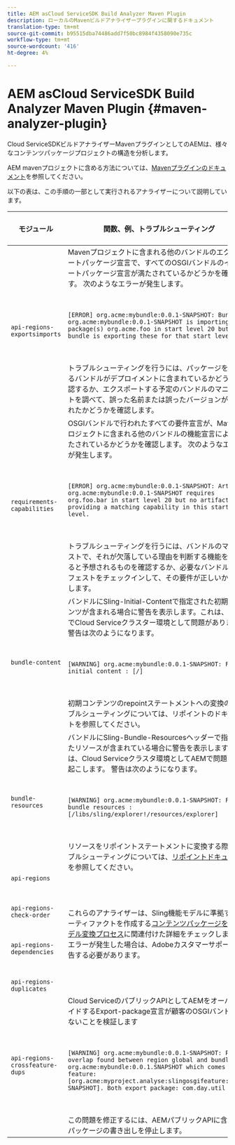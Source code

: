 ```yaml
---
title: AEM asCloud ServiceSDK Build Analyzer Maven Plugin
description: ローカルのMavenビルドアナライザープラグインに関するドキュメント
translation-type: tm+mt
source-git-commit: b95515dba74486add7f50bc8984f4358090e735c
workflow-type: tm+mt
source-wordcount: '416'
ht-degree: 4%

---
```



# AEM asCloud ServiceSDK Build Analyzer Maven Plugin {#maven-analyzer-plugin}

Cloud ServiceSDKビルドアナライザーMavenプラグインとしてのAEMは、様々なコンテンツパッケージプロジェクトの構造を分析します。

AEM mavenプロジェクトに含める方法については、[Mavenプラグインのドキュメント](https://github.com/adobe/aemanalyser-maven-plugin/blob/main/aemanalyser-maven-plugin/README.md)を参照してください。

以下の表は、この手順の一部として実行されるアナライザーについて説明しています。<!-- Note that some are executed in the local SDK, while others are only executed during the Cloud Manager pipeline deployment. -->

| モジュール | 関数、例、トラブルシューティング | ローカル SDK | Cloud Manager |
|---|---|---|---|
| `api-regions-exportsimports` | Mavenプロジェクトに含まれる他のバンドルのエクスポートパッケージ宣言で、すべてのOSGIバンドルのインポートパッケージ宣言が満たされているかどうかを確認します。 次のようなエラーが発生します。 <p> </p> `[ERROR] org.acme:mybundle:0.0.1-SNAPSHOT: Bundle org.acme:mybundle:0.0.1-SNAPSHOT is importing package(s) org.acme.foo in start level 20 but no bundle is exporting these for that start level.`<p> </p>トラブルシューティングを行うには、パッケージを提供するバンドルがデプロイメントに含まれているかどうかを確認するか、エクスポートする予定のバンドルのマニフェストを調べて、誤った名前または誤ったバージョンが使用されたかどうかを確認します。 | はい | はい |
| `requirements-capabilities` | OSGIバンドルで行われたすべての要件宣言が、Mavenプロジェクトに含まれる他のバンドルの機能宣言によって満たされているかどうかを確認します。 次のようなエラーが発生します。 <p> </p> `[ERROR] org.acme:mybundle:0.0.1-SNAPSHOT: Artifact org.acme:mybundle:0.0.1-SNAPSHOT requires org.foo.bar in start level 20 but no artifact is providing a matching capability in this start level.`<p> </p> トラブルシューティングを行うには、バンドルのマニフェストで、それが欠落している理由を判断する機能を宣言すると予想されるものを確認するか、必要なバンドルのマニフェストをチェックインして、その要件が正しいかを確認します。 | はい | はい |
| `bundle-content` | バンドルにSling-Initial-Contentで指定された初期コンテンツが含まれる場合に警告を表示します。これは、AEMでCloud Serviceクラスター環境として問題があります。 警告は次のようになります。 <p> </p> `[WARNING] org.acme:mybundle:0.0.1-SNAPSHOT: Found initial content : [/]` <p> </p>初期コンテンツのrepointステートメントへの変換のトラブルシューティングについては、リポイントのドキュメントを参照してください。 | はい | はい |
| `bundle-resources` | バンドルにSling-Bundle-Resourcesヘッダーで指定されたリソースが含まれている場合に警告を表示します。これは、Cloud Serviceクラスタ環境としてAEMで問題を引き起こします。 警告は次のようになります。<p> </p> `[WARNING] org.acme:mybundle:0.0.1-SNAPSHOT: Found bundle resources : [/libs/sling/explorer!/resources/explorer]`<p> </p> リソースをリポイントステートメントに変換する際のトラブルシューティングについては、[リポイントドキュメント](https://experienceleague.adobe.com/docs/experience-manager-cloud-service/implementing/developing/aem-project-content-package-structure.html?lang=en#repo-init)を参照してください。 | はい | はい |
| `api-regions`<p> </p>`api-regions-check-order`<p> </p>`api-regions-dependencies`<p> </p>`api-regions-duplicates` | これらのアナライザーは、Sling機能モデルに準拠するアーティファクトを作成する[コンテンツパッケージを機能モデル変換プロセス](https://experienceleague.adobe.com/docs/experience-manager-cloud-service/implementing/deploying/overview.html?lang=en#deploying)に関連付けた詳細をチェックします。 エラーが発生した場合は、Adobeカスタマーサポートに報告する必要があります。 | はい | はい |
| `api-regions-crossfeature-dups` | Cloud ServiceのパブリックAPIとしてAEMをオーバーライドするExport-package宣言が顧客のOSGIバンドルにないことを検証します<p> </p>`[WARNING] org.acme:mybundle:0.0.1-SNAPSHOT: Package overlap found between region global and bundle org.acme:mybundle:0.0.1.SNAPSHOT which comes from feature: [org.acme:myproject.analyse:slingosgifeature:0.0.1-SNAPSHOT]. Both export package: com.day.util`<p> </p>この問題を修正するには、AEMパブリックAPIに含まれるパッケージの書き出しを停止します。 | はい | はい |